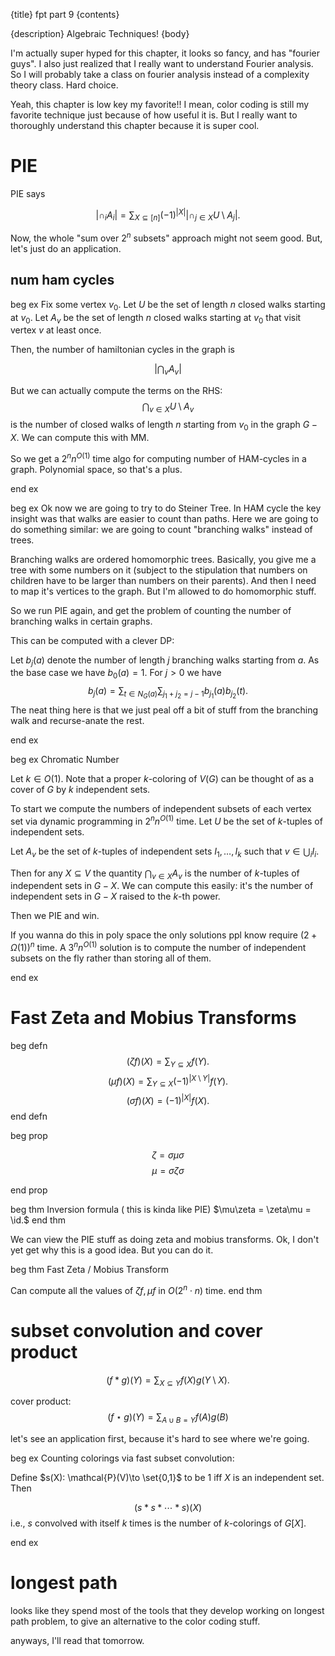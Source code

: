 {title}
fpt part 9
{contents}

{description}
Algebraic Techniques!
{body}

I'm actually super hyped for this chapter, it looks so fancy, and
has "fourier guys". I also just realized that I really want to
understand Fourier analysis. So I will probably take a class on
fourier analysis instead of a complexity theory class. Hard
choice.

Yeah, this chapter is low key my favorite!!
I mean, color coding is still my favorite technique just because
of how useful it is. 
But I really want to thoroughly understand this chapter because
it is super cool.

# PIE

PIE says 

$$|\cap_i A_i| = \sum_{X\subseteq [n]} (-1)^{|X|} |\cap_{j\in X} U\setminus A_j|.$$

Now, the whole "sum over $2^{n}$ subsets" approach might not seem
good. But, let's just do an application.

## num ham cycles


beg ex
Fix some vertex $v_0$.
Let $U$ be the set of length $n$ closed walks starting at $v_0$.
Let $A_v$ be the set of length $n$ closed walks starting at
$v_0$ that visit vertex $v$ at least once. 

Then, the number  of hamiltonian cycles in the graph is 

$$\left|\bigcap_v A_v \right|$$

But we can actually compute the terms on the RHS: 
$$\bigcap_{v\in X} U\setminus A_v$$ 
is the number of closed walks of length $n$ starting from $v_0$
in the graph $G-X$.
We can compute this with MM.

So we get a $2^{n}n^{O(1)}$ time algo for computing number of HAM-cycles in a graph. 
Polynomial space, so that's a plus.

end ex

beg ex
Ok now we are going to try to do Steiner Tree. In HAM cycle the
key insight was that walks are easier to count than paths.
Here we are going to do something similar: we are going to count
"branching walks" instead of trees.

Branching walks are ordered homomorphic trees.
Basically, you give me a tree with some numbers on it (subject to
the stipulation that numbers on children have to be larger than
numbers on their parents). And then I need to map it's vertices
to the graph. But I'm allowed to do homomorphic stuff.

So we run PIE again, and get the problem of counting the number
of branching walks in certain graphs.

This can be computed with a clever DP:

Let $b_j(a)$ denote the number of length $j$ branching walks
starting from $a$.
As the base case we have $b_0(a) = 1$.
For $j>0$ we have
$$b_j(a) = \sum_{t\in N_G(a)} \sum_{j_1+j_2 = j-1} b_{j_1}(a)
b_{j_2}(t).$$
The neat thing here is that we just peal off a bit of stuff from
the branching walk and recurse-anate the rest.

end ex

beg ex
Chromatic Number

Let $k\in O(1)$.
Note that a proper $k$-coloring of $V(G)$ can be thought of as a
cover of $G$ by $k$ independent sets.

To start we compute the numbers of independent subsets of each
vertex set via dynamic programming in $2^{n}n^{O(1)}$ time. Let
$U$ be the set of $k$-tuples of independent sets.

Let $A_v$ be the set of $k$-tuples of independent sets
$I_1,\ldots, I_k$ such that $v\in \bigcup_i I_i$.

Then for any $X\subseteq V$ the quantity $\bigcap_{v\in X} A_v$ is the number of $k$-tuples of
independent sets in $G-X$. We can compute this easily: it's the
number of independent sets in $G-X$ raised to the $k$-th power.

Then we PIE and win.

If you wanna do this in poly space the only solutions ppl know
require $(2+\Omega(1))^{n}$ time.
A $3^{n}n^{O(1)}$ solution is to compute the number of
independent subsets on the fly rather than storing all of them. 

end ex

# Fast Zeta and Mobius Transforms


beg defn
$$(\zeta f)(X) = \sum_{Y\subseteq X} f(Y).$$
$$(\mu f)(X) = \sum_{Y\subseteq X} (-1)^{|X\setminus Y|} f(Y).$$
$$(\sigma f)(X) = (-1)^{|X|}f(X).$$
end defn


beg prop

$$\zeta = \sigma \mu \sigma$$
$$\mu = \sigma \zeta \sigma$$

end prop

beg thm
Inversion formula ( this is kinda like PIE)
$\mu\zeta = \zeta\mu = \id.$
end thm

We can view the PIE stuff as doing zeta and mobius transforms. 
Ok, I don't yet get why this is a good idea. But you can do it.

beg thm
Fast Zeta / Mobius Transform

Can compute all the values of $\zeta f, \mu f$ in  $O(2^{n}\cdot n)$ time.
end thm

# subset convolution and cover product

$$(f*g)(Y) = \sum_{X\subseteq Y}f(X)g(Y\setminus X).$$

cover product:
$$(f\star g)(Y) = \sum_{A\cup B  = Y} f(A)g(B)$$

let's see an application first, because it's hard to see where
we're going.

beg ex
Counting colorings via fast subset convolution:

Define $s(X): \mathcal{P}(V)\to \set{0,1}$ to be $1$ iff $X$ is
an independent set.
Then 

$$(s*s*\cdots * s)(X)$$
i.e., $s$ convolved with itself $k$ times is the number of
$k$-colorings of $G[X]$.

end ex


# longest path

looks like they spend most of the tools that they develop working
on longest path problem, to give an alternative to the color
coding stuff.

anyways, I'll read that tomorrow.

